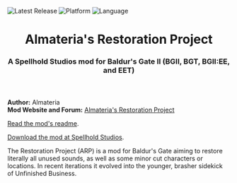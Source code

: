 ![Latest Release](https://img.shields.io/github/v/release/SpellholdStudios/Almaterias_Restoration_Project?include_prereleases&color=darkred)<a name="top" id="top"> </a>
![Platform](https://img.shields.io/static/v1?label=platform&message=windows%20%7C%20Mac%20%7C%20linux&color=informational)
![Language](https://img.shields.io/static/v1?label=language&message=Czech%20%7C%20Dutch%20%7C%20English%20%7C%20Faroese%20%7C%20French%20%7C%20German%20%7C%20Italian%20%7C%20Latin%20%7C%20Polish%20%7C%20Brazilian-Portuguese%20%7C%20Russian%20%7C%20Simplified-Chinese&color=limegreen)


<div align="center"><h1>Almateria's Restoration Project</h1>

<h3>A Spellhold Studios mod for Baldur's Gate II (BGII, BGT, BGII:EE, and EET)<h3>

</div><br />


**Author:** Almateria  
**Mod Website and Forum:** <a href="http://www.shsforums.net/forum/658-almaterias-restoration-project/">Almateria's Restoration Project</a>  


[Read the mod's readme](https://spellholdstudios.github.io/readmes/readme.arp.html).

[Download the mod at Spellhold Studios](http://www.shsforums.net/files/file/1053-almaterias-restoration-project/).<br>

The Restoration Project (ARP) is a mod for Baldur's Gate aiming to restore literally all unused sounds, as well as some minor cut characters or locations. In recent iterations it evolved into the younger, brasher sidekick of Unfinished Business.

